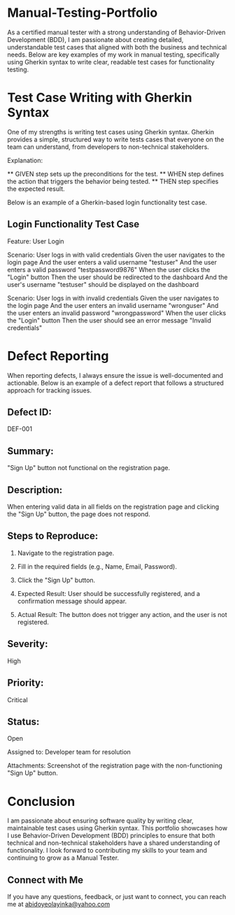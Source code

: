 # Manual-Testing-Portfolio

As a certified manual tester with a strong understanding of Behavior-Driven Development (BDD), I am passionate about creating detailed, understandable test cases that aligned with both the business and technical needs. Below are key examples of my work in manual testing, specifically using Gherkin syntax to write clear, readable test cases for functionality testing.

# Test Case Writing with Gherkin Syntax

One of my strengths is writing test cases using Gherkin syntax. Gherkin provides a simple, structured way to write tests cases that everyone on the team can understand, from developers to non-technical stakeholders. 

Explanation:

** GIVEN step sets up the preconditions for the test.
** WHEN step defines the action that triggers the behavior being tested.
** THEN step specifies the expected result.

Below is an example of a Gherkin-based login functionality test case.

## Login Functionality Test Case 

Feature: User Login

  Scenario: User logs in with valid credentials
    Given the user navigates to the login page
    And the user enters a valid username "testuser"
    And the user enters a valid password "testpassword9876"
    When the user clicks the "Login" button
    Then the user should be redirected to the dashboard
    And the user's username "testuser" should be displayed on the dashboard

  Scenario: User logs in with invalid credentials
    Given the user navigates to the login page
    And the user enters an invalid username "wronguser"
    And the user enters an invalid password "wrongpassword"
    When the user clicks the "Login" button
    Then the user should see an error message "Invalid credentials"

# Defect Reporting

When reporting defects, I always ensure the issue is well-documented and actionable. Below is an example of a defect report that follows a structured approach for tracking issues.

## Defect ID: 

DEF-001

## Summary: 

"Sign Up" button not functional on the registration page.

## Description: 

When entering valid data in all fields on the registration page and clicking the "Sign Up" button, the page does not respond.

## Steps to Reproduce:

1. Navigate to the registration page.
2. Fill in the required fields (e.g., Name, Email, Password).
3. Click the "Sign Up" button.
4. Expected Result: User should be successfully registered, and a confirmation message should appear.

5. Actual Result: The button does not trigger any action, and the user is not registered.

## Severity: 

High

## Priority: 

Critical

## Status: 

Open

Assigned to: Developer team for resolution

Attachments: Screenshot of the registration page with the non-functioning "Sign Up" button.

# Conclusion

I am passionate about ensuring software quality by writing clear, maintainable test cases using Gherkin syntax. This portfolio showcases how I use Behavior-Driven Development (BDD) principles to ensure that both technical and non-technical stakeholders have a shared understanding of functionality. I look forward to contributing my skills to your team and continuing to grow as a Manual Tester.

## Connect with Me

If you have any questions, feedback, or just want to connect, you can reach me at abidoyeolayinka@yahoo.com
